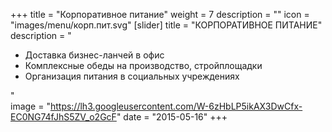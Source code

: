 +++
title = "Корпоративное питание"
weight = 7
description = ""
icon = "images/menu/корп.пит.svg" 
[slider]
  title = "КОРПОРАТИВНОЕ ПИТАНИЕ" 
  description = "<ul>  <li>Доставка бизнес-ланчей в офис <li>Комплексные обеды на производство, стройплощадки <li>Организация питания в социальных учреждениях </ul>"  
  image = "https://lh3.googleusercontent.com/W-6zHbLP5ikAX3DwCfx-EC0NG74fJhS5ZV_o2GcF"
date = "2015-05-16"
+++
